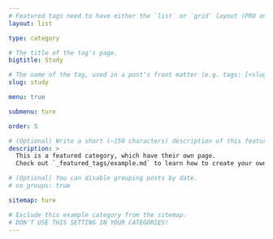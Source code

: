 ```yaml
---
# Featured tags need to have either the `list` or `grid` layout (PRO only).
layout: list

type: category

# The title of the tag's page.
bigtitle: Study

# The name of the tag, used in a post's front matter (e.g. tags: [<slug>]).
slug: study

menu: true

submenu: ture

order: 5

# (Optional) Write a short (~150 characters) description of this featured tag.
description: >
  This is a featured category, which have their own page.
  Check out `_featured_tags/example.md` to learn how to create your own.

# (Optional) You can disable grouping posts by date.
# no_groups: true

sitemap: ture

# Exclude this example category from the sitemap.
# DON'T USE THIS SETTING IN YOUR CATEGORIES!
---
```


